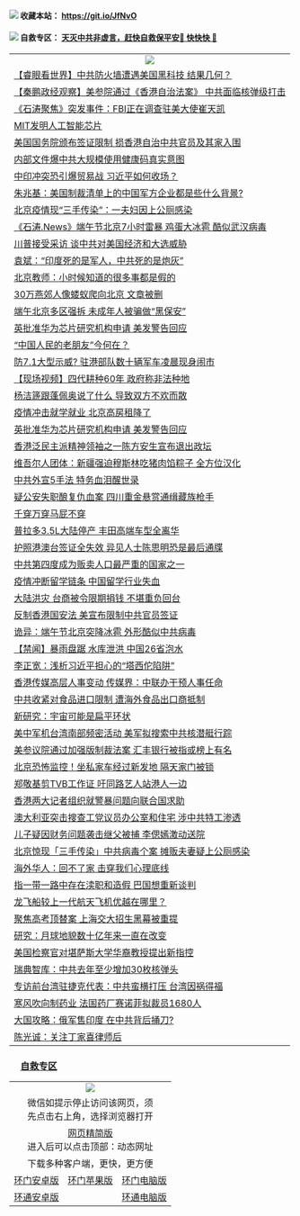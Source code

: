  #### <img src="https://img.icons8.com/color/48/000000/check-all.png"/> 收藏本站： https://git.io/JfNvO 

 #### <img src="https://img.icons8.com/color/48/000000/check-all.png"/> 自救专区： [天灭中共非虚言，赶快自救保平安🍎 快快快 📩](https://github.com/pwgy/td/blob/master/README.md)

 
 
<table>  
  <tr>
    <td colspan="2" align=center><img src="https://cdn.jsdelivr.net/gh/gyoupiodf/im1/%E7%BD%91%E9%97%A8%E6%96%B0%E9%97%BB1.jpg"></td>
 </tr>
<tr><td colspan="2" align="left"><a href="https://dwkts8awlbkd7.cloudfront.net/?name=c1190386&key=jdhvxawhshihitwk&from=gy1">【睿眼看世界】中共防火墙遭遇美国黑科技 结果几何？</a></td></tr>
<tr><td colspan="2" align="left"><a href="https://dwkts8awlbkd7.cloudfront.net/?name=c1190387&key=jdhvxawhshihitwk&from=gy1">【秦鹏政经观察】美参院通过《香港自治法案》 中共面临核弹级打击</a></td></tr>
<tr><td colspan="2" align="left"><a href="https://dwkts8awlbkd7.cloudfront.net/?name=c1190389&key=jdhvxawhshihitwk&from=gy1">《石涛聚焦》突发事件：FBI正在调查驻美大使崔天凯</a></td></tr>
<tr><td colspan="2" align="left"><a href="https://dwkts8awlbkd7.cloudfront.net/?name=c1190418&key=jdhvxawhshihitwk&from=gy1">MIT发明人工智能芯片</a></td></tr>
<tr><td colspan="2" align="left"><a href="https://dwkts8awlbkd7.cloudfront.net/?name=c1190435&key=jdhvxawhshihitwk&from=gy1">美国国务院颁布签证限制 损香港自治中共官员及其家入围</a></td></tr>
<tr><td colspan="2" align="left"><a href="https://dwkts8awlbkd7.cloudfront.net/?name=c1190408&key=jdhvxawhshihitwk&from=gy1">内部文件爆中共大规模使用健康码真实意图</a></td></tr>
<tr><td colspan="2" align="left"><a href="https://dwkts8awlbkd7.cloudfront.net/?name=c1190396&key=jdhvxawhshihitwk&from=gy1">中印冲突恐引爆贸易战 习近平如何收场？</a></td></tr>
<tr><td colspan="2" align="left"><a href="https://dwkts8awlbkd7.cloudfront.net/?name=c1190409&key=jdhvxawhshihitwk&from=gy1">朱兆基：美国制裁清单上的中国军方企业都是些什么背景?</a></td></tr>
<tr><td colspan="2" align="left"><a href="https://dwkts8awlbkd7.cloudfront.net/?name=c1190417&key=jdhvxawhshihitwk&from=gy1">北京疫情现“三手传染”：一夫妇因上公厕感染</a></td></tr>
<tr><td colspan="2" align="left"><a href="https://dwkts8awlbkd7.cloudfront.net/?name=c1190388&key=jdhvxawhshihitwk&from=gy1">《石涛.News》端午节北京7小时雷暴 鸡蛋大冰雹 酷似武汉病毒</a></td></tr>
<tr><td colspan="2" align="left"><a href="https://dwkts8awlbkd7.cloudfront.net/?name=c1190416&key=jdhvxawhshihitwk&from=gy1">川普接受采访 谈中共对美国经济和大选威胁</a></td></tr>
<tr><td colspan="2" align="left"><a href="https://dwkts8awlbkd7.cloudfront.net/?name=c1190411&key=jdhvxawhshihitwk&from=gy1">袁斌：“印度死的是军人，中共死的是炮灰”</a></td></tr>
<tr><td colspan="2" align="left"><a href="https://dwkts8awlbkd7.cloudfront.net/?name=c1190414&key=jdhvxawhshihitwk&from=gy1">北京教师：小时候知道的很多事都是假的</a></td></tr>
<tr><td colspan="2" align="left"><a href="https://dwkts8awlbkd7.cloudfront.net/?name=c1190375&key=jdhvxawhshihitwk&from=gy1">30万燕郊人像蝼蚁爬向北京 文章被删</a></td></tr>
<tr><td colspan="2" align="left"><a href="https://dwkts8awlbkd7.cloudfront.net/?name=c1190378&key=jdhvxawhshihitwk&from=gy1">端午北京多区强拆 未成年人被骗做“黑保安”</a></td></tr>
<tr><td colspan="2" align="left"><a href="https://dwkts8awlbkd7.cloudfront.net/?name=c1190395&key=jdhvxawhshihitwk&from=gy1">英批准华为芯片研究机构申请 美发警告回应</a></td></tr>
<tr><td colspan="2" align="left"><a href="https://dwkts8awlbkd7.cloudfront.net/?name=c1190452&key=jdhvxawhshihitwk&from=gy1">“中国人民的老朋友”今何在？</a></td></tr>
<tr><td colspan="2" align="left"><a href="https://dwkts8awlbkd7.cloudfront.net/?name=c1190401&key=jdhvxawhshihitwk&from=gy1">防7.1大型示威? 驻港部队数十辆军车凌晨现身闹市</a></td></tr>
<tr><td colspan="2" align="left"><a href="https://dwkts8awlbkd7.cloudfront.net/?name=c1190406&key=jdhvxawhshihitwk&from=gy1">【现场视频】四代耕种60年 政府称非法种地</a></td></tr>
<tr><td colspan="2" align="left"><a href="https://dwkts8awlbkd7.cloudfront.net/?name=c1190439&key=jdhvxawhshihitwk&from=gy1">杨洁篪跟蓬佩奥说了什么 导致双方不欢而散</a></td></tr>
<tr><td colspan="2" align="left"><a href="https://dwkts8awlbkd7.cloudfront.net/?name=c1190412&key=jdhvxawhshihitwk&from=gy1">疫情冲击就学就业 北京高房租降了</a></td></tr>
<tr><td colspan="2" align="left"><a href="https://dwkts8awlbkd7.cloudfront.net/?name=c1190377&key=jdhvxawhshihitwk&from=gy1">英批准华为芯片研究机构申请 美发警告回应</a></td></tr>
<tr><td colspan="2" align="left"><a href="https://dwkts8awlbkd7.cloudfront.net/?name=c1190424&key=jdhvxawhshihitwk&from=gy1">香港泛民主派精神领袖之一陈方安生宣布退出政坛</a></td></tr>
<tr><td colspan="2" align="left"><a href="https://dwkts8awlbkd7.cloudfront.net/?name=c1190432&key=jdhvxawhshihitwk&from=gy1">维吾尔人团体：新疆强迫穆斯林吃猪肉馅粽子 全方位汉化</a></td></tr>
<tr><td colspan="2" align="left"><a href="https://dwkts8awlbkd7.cloudfront.net/?name=c1190393&key=jdhvxawhshihitwk&from=gy1">中共外宣5手法 特务血泪醒世录</a></td></tr>
<tr><td colspan="2" align="left"><a href="https://dwkts8awlbkd7.cloudfront.net/?name=c1190445&key=jdhvxawhshihitwk&from=gy1">疑公安失职酿复仇血案 四川重金悬赏通缉藏族枪手</a></td></tr>
<tr><td colspan="2" align="left"><a href="https://dwkts8awlbkd7.cloudfront.net/?name=c1190453&key=jdhvxawhshihitwk&from=gy1">千穿万穿马屁不穿</a></td></tr>
<tr><td colspan="2" align="left"><a href="https://dwkts8awlbkd7.cloudfront.net/?name=c1190415&key=jdhvxawhshihitwk&from=gy1">普拉多3.5L大陆停产 丰田高端车型全离华</a></td></tr>
<tr><td colspan="2" align="left"><a href="https://dwkts8awlbkd7.cloudfront.net/?name=c1190429&key=jdhvxawhshihitwk&from=gy1">护照港澳台签证全失效 异见人士陈思明恐是最后通牒</a></td></tr>
<tr><td colspan="2" align="left"><a href="https://dwkts8awlbkd7.cloudfront.net/?name=c1190428&key=jdhvxawhshihitwk&from=gy1">中共第四度成为贩卖人口最严重的国家之一</a></td></tr>
<tr><td colspan="2" align="left"><a href="https://dwkts8awlbkd7.cloudfront.net/?name=c1190398&key=jdhvxawhshihitwk&from=gy1">疫情冲断留学链条 中国留学行业失血</a></td></tr>
<tr><td colspan="2" align="left"><a href="https://dwkts8awlbkd7.cloudfront.net/?name=c1190441&key=jdhvxawhshihitwk&from=gy1">大陆洪灾 台商被令限期捐钱 不堪重负回台</a></td></tr>
<tr><td colspan="2" align="left"><a href="https://dwkts8awlbkd7.cloudfront.net/?name=c1190404&key=jdhvxawhshihitwk&from=gy1">反制香港国安法 美宣布限制中共官员签证</a></td></tr>
<tr><td colspan="2" align="left"><a href="https://dwkts8awlbkd7.cloudfront.net/?name=c1190402&key=jdhvxawhshihitwk&from=gy1">诡异：端午节北京突降冰雹 外形酷似中共病毒</a></td></tr>
<tr><td colspan="2" align="left"><a href="https://dwkts8awlbkd7.cloudfront.net/?name=c1190457&key=jdhvxawhshihitwk&from=gy1">【禁闻】暴雨盘踞 水库泄洪 中国26省泡水</a></td></tr>
<tr><td colspan="2" align="left"><a href="https://dwkts8awlbkd7.cloudfront.net/?name=c1190458&key=jdhvxawhshihitwk&from=gy1">李正宽：浅析习近平担心的“塔西佗陷阱”</a></td></tr>
<tr><td colspan="2" align="left"><a href="https://dwkts8awlbkd7.cloudfront.net/?name=c1190400&key=jdhvxawhshihitwk&from=gy1">香港传媒高层人事变动 传媒界：中联办干预人事任命</a></td></tr>
<tr><td colspan="2" align="left"><a href="https://dwkts8awlbkd7.cloudfront.net/?name=c1190449&key=jdhvxawhshihitwk&from=gy1">中共收紧对食品进口限制 遭海外食品出口商抵制</a></td></tr>
<tr><td colspan="2" align="left"><a href="https://dwkts8awlbkd7.cloudfront.net/?name=c1190423&key=jdhvxawhshihitwk&from=gy1">新研究：宇宙可能是扁平环状</a></td></tr>
<tr><td colspan="2" align="left"><a href="https://dwkts8awlbkd7.cloudfront.net/?name=c1190433&key=jdhvxawhshihitwk&from=gy1">美中军机台湾南部频密活动 美军拟搜索中共核潜艇行踪</a></td></tr>
<tr><td colspan="2" align="left"><a href="https://dwkts8awlbkd7.cloudfront.net/?name=c1190379&key=jdhvxawhshihitwk&from=gy1">美参议院通过加强版制裁法案 汇丰银行被指或榜上有名</a></td></tr>
<tr><td colspan="2" align="left"><a href="https://dwkts8awlbkd7.cloudfront.net/?name=c1190399&key=jdhvxawhshihitwk&from=gy1">北京恐怖监控！坐私家车经过新发地 隔天家门被锁</a></td></tr>
<tr><td colspan="2" align="left"><a href="https://dwkts8awlbkd7.cloudfront.net/?name=c1190413&key=jdhvxawhshihitwk&from=gy1">郑敬基剪TVB工作证 吁同路艺人站港人一边</a></td></tr>
<tr><td colspan="2" align="left"><a href="https://dwkts8awlbkd7.cloudfront.net/?name=c1190430&key=jdhvxawhshihitwk&from=gy1">香港两大记者组织就警暴问题向联合国求助</a></td></tr>
<tr><td colspan="2" align="left"><a href="https://dwkts8awlbkd7.cloudfront.net/?name=c1190448&key=jdhvxawhshihitwk&from=gy1">澳大利亚突击搜查工党议员办公室和住宅  涉中共特工渗透</a></td></tr>
<tr><td colspan="2" align="left"><a href="https://dwkts8awlbkd7.cloudfront.net/?name=c1190444&key=jdhvxawhshihitwk&from=gy1">儿子疑因财务问题袭击继父被捕 李偲嫣激动送院</a></td></tr>
<tr><td colspan="2" align="left"><a href="https://dwkts8awlbkd7.cloudfront.net/?name=c1190381&key=jdhvxawhshihitwk&from=gy1">北京惊现「三手传染」中共病毒个案 摊贩夫妻疑上公厕感染</a></td></tr>
<tr><td colspan="2" align="left"><a href="https://dwkts8awlbkd7.cloudfront.net/?name=c1190407&key=jdhvxawhshihitwk&from=gy1">海外华人：回不了家 击穿我们心理底线</a></td></tr>
<tr><td colspan="2" align="left"><a href="https://dwkts8awlbkd7.cloudfront.net/?name=c1190397&key=jdhvxawhshihitwk&from=gy1">指一带一路中存在渎职和造假 巴国想重新谈判</a></td></tr>
<tr><td colspan="2" align="left"><a href="https://dwkts8awlbkd7.cloudfront.net/?name=c1190421&key=jdhvxawhshihitwk&from=gy1">龙飞船较上一代航天飞机优越在哪里？</a></td></tr>
<tr><td colspan="2" align="left"><a href="https://dwkts8awlbkd7.cloudfront.net/?name=c1190405&key=jdhvxawhshihitwk&from=gy1">聚焦高考顶替案 上海交大招生黑幕被重提</a></td></tr>
<tr><td colspan="2" align="left"><a href="https://dwkts8awlbkd7.cloudfront.net/?name=c1190422&key=jdhvxawhshihitwk&from=gy1">研究：月球地貌数十亿年来一直在改变</a></td></tr>
<tr><td colspan="2" align="left"><a href="https://dwkts8awlbkd7.cloudfront.net/?name=c1190451&key=jdhvxawhshihitwk&from=gy1">美国检察官对堪萨斯大学华裔教授提出新指控</a></td></tr>
<tr><td colspan="2" align="left"><a href="https://dwkts8awlbkd7.cloudfront.net/?name=c1190434&key=jdhvxawhshihitwk&from=gy1">瑞典智库：中共去年至少增加30枚核弹头</a></td></tr>
<tr><td colspan="2" align="left"><a href="https://dwkts8awlbkd7.cloudfront.net/?name=c1190431&key=jdhvxawhshihitwk&from=gy1">专访前台湾驻捷克代表：中共蛮横打压 台湾因祸得福</a></td></tr>
<tr><td colspan="2" align="left"><a href="https://dwkts8awlbkd7.cloudfront.net/?name=c1190391&key=jdhvxawhshihitwk&from=gy1">寒风吹向制药业 法国药厂赛诺菲拟裁员1680人</a></td></tr>
<tr><td colspan="2" align="left"><a href="https://dwkts8awlbkd7.cloudfront.net/?name=c1190380&key=jdhvxawhshihitwk&from=gy1">大国攻略：俄军售印度 在中共背后捅刀?</a></td></tr>
<tr><td colspan="2" align="left"><a href="https://dwkts8awlbkd7.cloudfront.net/?name=c1190410&key=jdhvxawhshihitwk&from=gy1">陈光诚：关注丁家喜律师后</a></td></tr>

  </table>
  
   ### &nbsp;&nbsp;&nbsp;&nbsp; [自救专区](https://github.com/pwgy/td/blob/master/README.md)
   
  <table>
  <tr>
    <td colspan="3" align="center"><img src="https://cdn.jsdelivr.net/gh/opipe/up/oGate65.jpg"/></td>
  </tr>
  <tr>
    <td colspan="3" align="center">微信如提示停止访问该网页，须<br/>先点击右上角，选择浏览器打开</td>
  <tr>
  <tr>
    <td colspan="3" align="center"><a href="https://gitcdn.xyz/cdn/otiny/up/master/show005.htm">网页精简版</a><br/>进入后可以点击顶部：动态网址</td>
  </tr>
  <tr>
    <td colspan="3" align="center">下载多种客户端，更快，更方便</td>
  <tr>
  <tr>
    <td align="center"><a href="https://cdn.jsdelivr.net/gh/opipe/up/oGatea.apk">环门安卓版</a></td>
    <td align="center"><a href="https://x.co/odisk">环门苹果版</a></td>
    <td align="center"><a href="https://cdn.jsdelivr.net/gh/opipe/up/oGate.zip">环门电脑版</a></td>
  </tr>
  <tr>
    <td align="center"><a href="https://cdn.jsdelivr.net/gh/opipe/up/oPipe.apk">环通安卓版</a></td>
    <td align="center"></td>
    <td align="center"><a href="https://raw.githubusercontent.com/opipe/up/master/oPipe.zip">环通电脑版</a></td>
  </tr>
  
</table>
